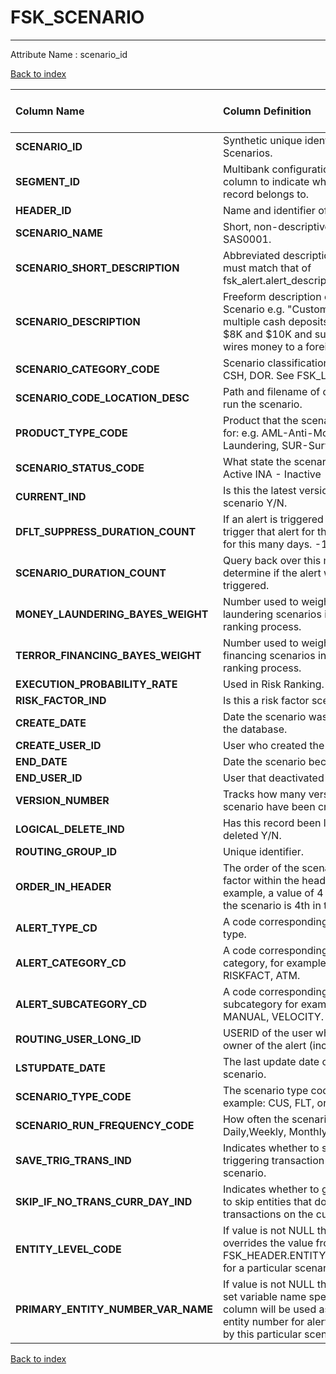 # FSK_SCENARIO

---

Attribute Name :   scenario_id

[Back to index](./index.md)

| Column Name                        | Column Definition                                                                                                                                                      | Column Data Type   | Column Null Option   | PK   | FK   |
|:-----------------------------------|:-----------------------------------------------------------------------------------------------------------------------------------------------------------------------|:-------------------|:---------------------|:-----|:-----|
| **SCENARIO_ID**                    | Synthetic unique identifier of Scenarios.                                                                                                                              | NUMBER(12)         | Not Null             | Yes  | No   |
| **SEGMENT_ID**                     | Multibank configurations use this column to indicate which bank the record belongs to.                                                                                 | VARCHAR2(128)      | Not Null             | No   | Yes  |
| **HEADER_ID**                      | Name and identifier of the header.                                                                                                                                     | NUMBER(12)         | Not Null             | No   | Yes  |
| **SCENARIO_NAME**                  | Short, non-descriptive name like SAS0001.                                                                                                                              | VARCHAR2(32)       | Not Null             | No   | No   |
| **SCENARIO_SHORT_DESCRIPTION**     | Abbreviated description. Field width must match that of fsk_alert.alert_description.                                                                                   | VARCHAR2(100)      | Not Null             | No   | No   |
| **SCENARIO_DESCRIPTION**           | Freeform description of the Scenario e.g. "Customer makes multiple cash deposits between $8K and $10K and subsequently wires money to a foreign country."              | VARCHAR2(255)      | Not Null             | No   | No   |
| **SCENARIO_CATEGORY_CODE**         | Scenario classification: e.g. ATM, CSH, DOR.  See FSK_LOV for values.                                                                                                  | CHAR(3)            | Not Null             | No   | No   |
| **SCENARIO_CODE_LOCATION_DESC**    | Path and filename of code used to run the scenario.                                                                                                                    | VARCHAR2(255)      | Not Null             | No   | No   |
| **PRODUCT_TYPE_CODE**              | Product that the scenario is defined for:  e.g. AML-Anti-Money Laundering, SUR-Surveillance                                                                            | CHAR(3)            | Not Null             | No   | No   |
| **SCENARIO_STATUS_CODE**           | What state the scenario is in: ACT- Active INA - Inactive                                                                                                              | CHAR(3)            | Not Null             | No   | No   |
| **CURRENT_IND**                    | Is this the latest version of the scenario Y/N.                                                                                                                        | CHAR(1)            | Not Null             | No   | No   |
| **DFLT_SUPPRESS_DURATION_COUNT**   | If an alert is triggered don't re-trigger that alert for the same entity for this many days. -1 = indefinite                                                           | NUMBER(8)          | Not Null             | No   | No   |
| **SCENARIO_DURATION_COUNT**        | Query back over this many days to determine if the alert will be triggered.                                                                                            | NUMBER(8)          | Not Null             | No   | No   |
| **MONEY_LAUNDERING_BAYES_WEIGHT**  | Number used to weight money laundering scenarios in the risk ranking process.                                                                                          | NUMBER(15,5)       | Not Null             | No   | No   |
| **TERROR_FINANCING_BAYES_WEIGHT**  | Number used to weight terrorist financing scenarios in the risk ranking process.                                                                                       | NUMBER(15,5)       | Null                 | No   | No   |
| **EXECUTION_PROBABILITY_RATE**     | Used in Risk Ranking. 0 < x < 1                                                                                                                                        | NUMBER(7,7)        | Not Null             | No   | No   |
| **RISK_FACTOR_IND**                | Is this a risk factor scenario Y/N                                                                                                                                     | CHAR(1)            | Null                 | No   | No   |
| **CREATE_DATE**                    | Date the scenario was entered into the database.                                                                                                                       | DATE               | Not Null             | No   | No   |
| **CREATE_USER_ID**                 | User who created the scenario.                                                                                                                                         | VARCHAR2(60)       | Not Null             | No   | No   |
| **END_DATE**                       | Date the scenario became inactive.                                                                                                                                     | DATE               | Not Null             | No   | No   |
| **END_USER_ID**                    | User that deactivated the scenario.                                                                                                                                    | VARCHAR2(60)       | Null                 | No   | No   |
| **VERSION_NUMBER**                 | Tracks how many versions of the scenario have been created.                                                                                                            | NUMBER(5)          | Not Null             | No   | No   |
| **LOGICAL_DELETE_IND**             | Has this record been logically deleted Y/N.                                                                                                                            | CHAR(1)            | Not Null             | No   | No   |
| **ROUTING_GROUP_ID**               | Unique identifier.                                                                                                                                                     | NUMBER(12)         | Null                 | No   | Yes  |
| **ORDER_IN_HEADER**                | The order of the scenario or risk factor within the header. For example, a value of 4 indicates that the scenario is 4th in the header.                                | NUMBER(5)          | Null                 | No   | No   |
| **ALERT_TYPE_CD**                  | A code corresponding to the alert type.                                                                                                                                | VARCHAR2(32)       | Null                 | No   | No   |
| **ALERT_CATEGORY_CD**              | A code corresponding to the alert category, for example: DEFAULT, RISKFACT, ATM.                                                                                       | VARCHAR2(32)       | Null                 | No   | No   |
| **ALERT_SUBCATEGORY_CD**           | A code corresponding to the alert subcategory for example: DEFAULT, MANUAL, VELOCITY.                                                                                  | VARCHAR2(32)       | Null                 | No   | No   |
| **ROUTING_USER_LONG_ID**           | USERID of the user who will be the owner of the alert (incident).                                                                                                      | VARCHAR2(60)       | Null                 | No   | No   |
| **LSTUPDATE_DATE**                 | The last update date of the scenario.                                                                                                                                  | DATE               | Null                 | No   | No   |
| **SCENARIO_TYPE_CODE**             | The scenario type code, for example: CUS, FLT, or INT.                                                                                                                 | CHAR(3)            | Null                 | No   | No   |
| **SCENARIO_RUN_FREQUENCY_CODE**    | How often the scenario runs: Daily,Weekly, Monthly.                                                                                                                    | CHAR(3)            | Null                 | No   | No   |
| **SAVE_TRIG_TRANS_IND**            | Indicates whether to save the triggering transaction for this scenario.                                                                                                | CHAR(1)            | Null                 | No   | No   |
| **SKIP_IF_NO_TRANS_CURR_DAY_IND**  | Indicates whether to generate code to skip entities that do not have transactions on the current day.                                                                  | CHAR(1)            | Null                 | No   | No   |
| **ENTITY_LEVEL_CODE**              | If value is not NULL then it overrides the value from FSK_HEADER.ENTITY_LEVEL_CODE  for a particular scenario.                                                         | CHAR(3)            | Null                 | No   | No   |
| **PRIMARY_ENTITY_NUMBER_VAR_NAME** | If value is not NULL then prep data set variable name specified in this column will be used as primary entity number for alerts generated by this particular scenario. | VARCHAR2(32)       | Null                 | No   | No   |

[Back to index](./index.md)